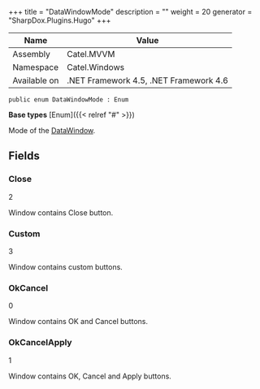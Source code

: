 

+++
title = "DataWindowMode" 
description = ""
weight = 20
generator = "SharpDox.Plugins.Hugo"
+++

Name|Value
---|---
Assembly|Catel.MVVM
Namespace|Catel.Windows
Available on|.NET Framework 4.5, .NET Framework 4.6

```
public enum DataWindowMode : Enum
```

**Base types**
[Enum]({{< relref "#" >}})

Mode of the [DataWindow](#).

## Fields

### Close

2

Window contains Close button.

### Custom

3

Window contains custom buttons.

### OkCancel

0

Window contains OK and Cancel buttons.

### OkCancelApply

1

Window contains OK, Cancel and Apply buttons.

